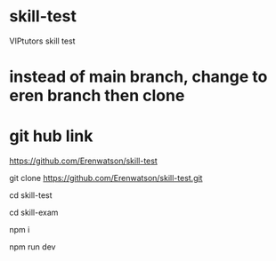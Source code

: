 # skill-test
 VIPtutors skill test

# instead of main branch, change to eren branch then clone

# git hub link
  https://github.com/Erenwatson/skill-test

  git clone https://github.com/Erenwatson/skill-test.git

  cd skill-test

  cd skill-exam

  npm i

  npm run dev